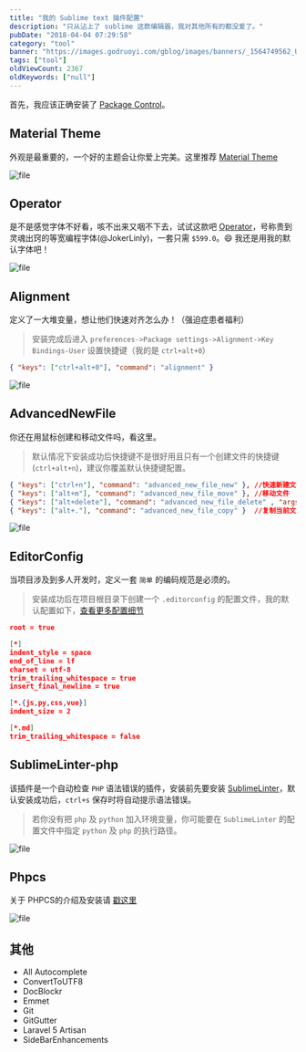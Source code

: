 ```yaml
---
title: "我的 Sublime text 插件配置"
description: "只从沾上了 sublime 这款编辑器，我对其他所有的都没爱了。"
pubDate: "2018-04-04 07:29:58"
category: "tool"
banner: "https://images.godruoyi.com/gblog/images/banners/_1564749562_U4OySY6DaY.avif"
tags: ["tool"]
oldViewCount: 2367
oldKeywords: ["null"]
---
```


首先，我应该正确安装了 [Package Control](https://packagecontrol.io/installation#st3)。

## Material Theme

外观是最重要的，一个好的主题会让你爱上完美。这里推荐 [Material Theme](http://equinsuocha.io/material-theme/)

![file](https://images.godruoyi.com/posts/201909/24/_1569340531_wzgl3oXMKl.png)

## Operator

是不是感觉字体不好看，咳不出来又咽不下去，试试这款吧 [Operator](https://www.typography.com/fonts/operator/styles/)，号称贵到灵魂出窍的等宽编程字体(@JokerLinly)，一套只需 `$599.0`。:smile: 我还是用我的默认字体吧！

![file](https://images.godruoyi.com/posts/201909/24/_1569340566_wQolvwi4WT.png)

## Alignment

定义了一大堆变量，想让他们快速对齐怎么办！（强迫症患者福利）

> 安装完成后进入 `preferences->Package settings->Alignment->Key Bindings-User` 设置快捷键（我的是 `ctrl+alt+0`）

```json
{ "keys": ["ctrl+alt+0"], "command": "alignment" }
```

![file](https://images.godruoyi.com/posts/201909/24/_1569340586_2SOJxMa275.gif)

## AdvancedNewFile

你还在用鼠标创建和移动文件吗，看这里。

> 默认情况下安装成功后快捷键不是很好用且只有一个创建文件的快捷键(`ctrl+alt+n`)，建议你覆盖默认快捷键配置。

```json
{ "keys": ["ctrl+n"], "command": "advanced_new_file_new" }, //快速新建文件
{ "keys": ["alt+m"], "command": "advanced_new_file_move" }, //移动文件
{ "keys": ["alt+delete"], "command": "advanced_new_file_delete" , "args": {"current": true}}, //删除当前文件
{ "keys": ["alt+."], "command": "advanced_new_file_copy" }  //复制当前文件的内容到一个新文件
```

![file](https://images.godruoyi.com/posts/201909/24/_1569340614_IbQrHDZsH3.gif)

## EditorConfig

当项目涉及到多人开发时，定义一套 `简单` 的编码规范是必须的。

> 安装成功后在项目根目录下创建一个 `.editorconfig` 的配置文件，我的默认配置如下，[查看更多配置细节](http://editorconfig.org/)

```json
root = true

[*]
indent_style = space
end_of_line = lf
charset = utf-8
trim_trailing_whitespace = true
insert_final_newline = true

[*.{js,py,css,vue}]
indent_size = 2

[*.md]
trim_trailing_whitespace = false

```

## SublimeLinter-php

该插件是一个自动检查 `PHP` 语法错误的插件，安装前先要安装 [SublimeLinter](https://packagecontrol.io/packages/SublimeLinter)，默认安装成功后，`ctrl+s` 保存时将自动提示语法错误。

> 若你没有把 `php` 及 `python` 加入环境变量，你可能要在 `SublimeLinter` 的配置文件中指定 `python` 及 `php` 的执行路径。

![file](https://images.godruoyi.com/posts/201909/24/_1569340682_DMJlNwtfia.gif)

## Phpcs

关于 PHPCS的介绍及安装请 [戳这里](https://learnku.com/articles/5646/php-series-code-sniffer-for-code-specification)

![file](https://images.godruoyi.com/posts/201909/24/_1569340734_Q5ZoetnMcZ.gif)

## 其他

* All Autocomplete
* ConvertToUTF8
* DocBlockr
* Emmet
* Git
* GitGutter
* Laravel 5 Artisan
* SideBarEnhancements
